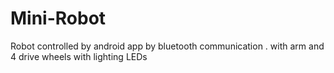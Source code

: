 # Mini-Robot
Robot controlled by android app by bluetooth communication . with arm and 4 drive wheels with lighting LEDs
